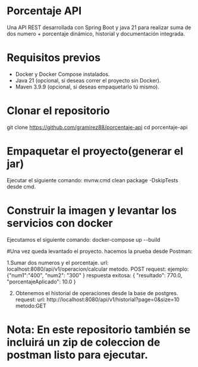 # Porcentaje API

Una API REST desarrollada con Spring Boot y java 21 para realizar suma de dos numero + porcentaje dinámico, historial y documentación integrada.

# Requisitos previos

- Docker y Docker Compose instalados.
- Java 21 (opcional, si deseas correr el proyecto sin Docker).
- Maven 3.9.9 (opcional, si deseas empaquetarlo tú mismo).

# Clonar el repositorio
git clone https://github.com/gramirez88/porcentaje-api
cd porcentaje-api

# Empaquetar el proyecto(generar el jar)
Ejecutar el siguiente comando:  mvnw.cmd clean package -DskipTests desde cmd.

# Construir la imagen y levantar los servicios con docker
Ejecutamos el siguiente comando: docker-compose up --build

#Una vez queda levantado el proyecto.
hacemos la prueba desde Postman:

1.Sumar dos numeros y el porcentaje.
url: localhost:8080/api/v1/operacion/calcular
metodo. POST
request: ejemplo: {"num1":"400", "num2": "300" }
respuesta exitosa: { "resultado": 770.0, "porcentajeAplicado": 10.0 }

2. Obtenemos el historial de operaciones desde la base de postgres.
request:
url: http://localhost:8080/api/v1/historial?page=0&size=10
metodo:GET

# Nota: En este repositorio también se incluirá un zip de coleccion de postman listo para ejecutar.
